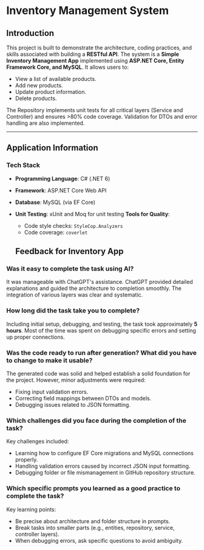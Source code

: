 # Inventory Management System

## Introduction
This project is built to demonstrate the architecture, coding practices, and skills associated with building a **RESTful API**. The system is a **Simple Inventory Management App** implemented using **ASP.NET Core, Entity Framework Core, and MySQL**. It allows users to:
- View a list of available products.
- Add new products.
- Update product information.
- Delete products.

The Repository implements unit tests for all critical layers (Service and Controller) and ensures >80% code coverage. Validation for DTOs and error handling are also implemented.

---

## Application Information

### **Tech Stack**
- **Programming Language**: C# (.NET 6)
- **Framework**: ASP.NET Core Web API
- **Database**: MySQL (via EF Core)
- **Unit Testing**: xUnit and Moq for unit testing
 **Tools for Quality**:
  - Code style checks: `StyleCop.Analyzers`
  - Code coverage: `coverlet`

  ## Feedback for Inventory App

### Was it easy to complete the task using AI?
It was manageable with ChatGPT's assistance. ChatGPT provided detailed explanations and guided the architecture to completion smoothly. The integration of various layers was clear and systematic.

### How long did the task take you to complete?
Including initial setup, debugging, and testing, the task took approximately **5 hours**. Most of the time was spent on debugging specific errors and setting up proper connections.

### Was the code ready to run after generation? What did you have to change to make it usable?
The generated code was solid and helped establish a solid foundation for the project. However, minor adjustments were required:
- Fixing input validation errors.
- Correcting field mappings between DTOs and models.
- Debugging issues related to JSON formatting.

### Which challenges did you face during the completion of the task?
Key challenges included:
- Learning how to configure EF Core migrations and MySQL connections properly.
- Handling validation errors caused by incorrect JSON input formatting.
- Debugging folder or file mismanagement in GitHub repository structure.

### Which specific prompts you learned as a good practice to complete the task?
Key learning points:
- Be precise about architecture and folder structure in prompts.
- Break tasks into smaller parts (e.g., entities, repository, service, controller layers).
- When debugging errors, ask specific questions to avoid ambiguity.